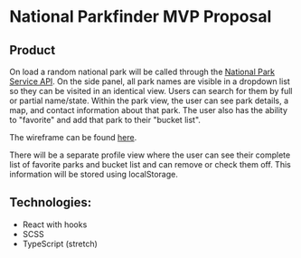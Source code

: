 # National Parkfinder MVP Proposal

## Product

On load a random national park will be called through the [National Park Service API](https://www.nps.gov/subjects/developer/index.htm).  On the side panel, all park names are visible in a dropdown list so they can be visited in an identical view. Users can search for them by full or partial name/state. Within the park view, the user can see park details, a map, and contact information about that park. The user also has the ability to "favorite" and add that park to their "bucket list".

The wireframe can be found [here](https://github.com/jaypeasee/national-parkfinder/blob/main/planning/wireframe-v1.png).

There will be a separate profile view where the user can see their complete list of favorite parks and bucket list and can remove or check them off. This information will be stored using localStorage.

## Technologies:

* React with hooks
* SCSS
* TypeScript (stretch)
